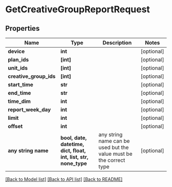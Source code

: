 # GetCreativeGroupReportRequest


## Properties
Name | Type | Description | Notes
------------ | ------------- | ------------- | -------------
**device** | **int** |  | [optional] 
**plan_ids** | **[int]** |  | [optional] 
**unit_ids** | **[int]** |  | [optional] 
**creative_group_ids** | **[int]** |  | [optional] 
**start_time** | **str** |  | [optional] 
**end_time** | **str** |  | [optional] 
**time_dim** | **int** |  | [optional] 
**report_week_day** | **int** |  | [optional] 
**limit** | **int** |  | [optional] 
**offset** | **int** |  | [optional] 
**any string name** | **bool, date, datetime, dict, float, int, list, str, none_type** | any string name can be used but the value must be the correct type | [optional]

[[Back to Model list]](../README.md#documentation-for-models) [[Back to API list]](../README.md#documentation-for-api-endpoints) [[Back to README]](../README.md)


